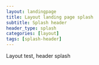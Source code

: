 ```yaml
---
layout: landingpage
title: Layout landing page splash
subtitle: Splash header
header_type: splash 
categories: [layout]
tags: [splash-header]
---
```


Layout test, header splash